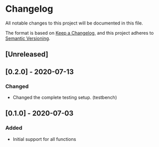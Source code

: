 # Changelog
All notable changes to this project will be documented in this file.

The format is based on [Keep a Changelog](https://keepachangelog.com/en/1.0.0/),
and this project adheres to [Semantic Versioning](https://semver.org/spec/v2.0.0.html).

## [Unreleased]
## [0.2.0] - 2020-07-13
### Changed
- Changed the complete testing setup. (testbench)

## [0.1.0] - 2020-07-03
### Added
- Initial support for all functions

